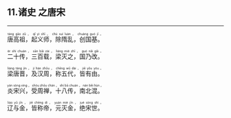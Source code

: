 ## 11.诸史 之唐宋
---
<div>

<p>
<ruby><rb> 唐高祖，起义师，除隋乱，创国基。 </rb> <rt>táng  gāo  zǔ ， qǐ  yì  shī ， chú  suí  luàn ， chuàng  guó  jī 。</rt></ruby><BR></p>

<p>
<ruby><rb> 二十传，三百载，梁灭之，国乃改。 </rb> <rt>èr  shí  chuán ， sān  bǎi  zài ， liáng  miè  zhī ， guó  nǎi  gǎi 。</rt></ruby><BR></p>

<p>
<ruby><rb> 梁唐晋，及汉周，称五代，皆有由。 </rb> <rt>liáng  táng  jìn ， jí  hàn  zhōu ， chēng  wǔ  dài ， jiē  yǒu  yóu 。</rt></ruby><BR></p>

<p>
<ruby><rb> 炎宋兴，受周禅，十八传，南北混。 </rb> <rt>yán  sòng  xìng ， shòu  zhōu  chán ， shí  bā  chuán ， nán  běi  hùn 。</rt></ruby><BR></p>

<p>
<ruby><rb> 辽与金，皆称帝，元灭金，绝宋世。 </rb> <rt>liáo  yǔ  jīn ， jiē  chēng  dì ， yuán  miè  jīn ， jué  sòng  shì 。</rt></ruby><BR></p>

</div>
